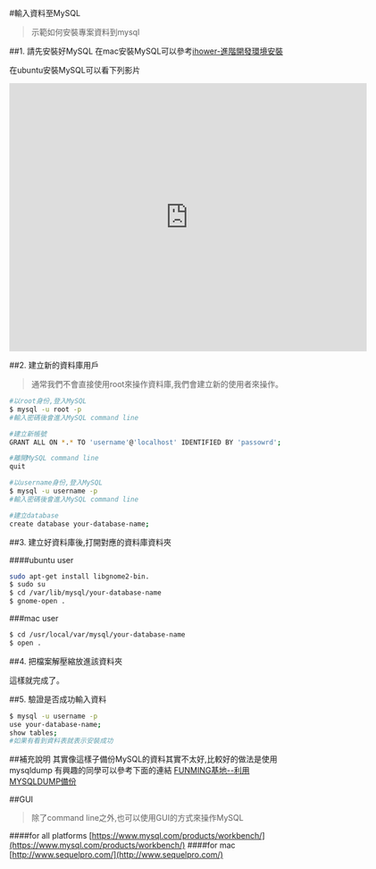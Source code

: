 #輸入資料至MySQL
>示範如何安裝專案資料到mysql

##1. 請先安裝好MySQL
在mac安裝MySQL可以參考[ihower-進階開發環境安裝](https://ihower.tw/rails4/advanced-installation.html#mac-os-x)

在ubuntu安裝MySQL可以看下列影片
<iframe width="640" height="480" src="https://www.youtube.com/embed/y2cGcyNhWVY" frameborder="0" allowfullscreen></iframe>

##2. 建立新的資料庫用戶

>通常我們不會直接使用root來操作資料庫,我們會建立新的使用者來操作。

```bash
#以root身份,登入MySQL
$ mysql -u root -p 
#輸入密碼後會進入MySQL command line

#建立新帳號
GRANT ALL ON *.* TO 'username'@'localhost' IDENTIFIED BY 'passowrd';

#離開MySQL command line
quit

#以username身份,登入MySQL
$ mysql -u username -p 
#輸入密碼後會進入MySQL command line

#建立database
create database your-database-name;
```
##3. 建立好資料庫後,打開對應的資料庫資料夾 

####ubuntu user
```bash
sudo apt-get install libgnome2-bin.
$ sudo su
$ cd /var/lib/mysql/your-database-name
$ gnome-open .
```

###mac user
```bash
$ cd /usr/local/var/mysql/your-database-name
$ open .
```

##4. 把檔案解壓縮放進該資料夾

這樣就完成了。

##5. 驗證是否成功輸入資料

```bash
$ mysql -u username -p 
use your-database-name;
show tables;
#如果有看到資料表就表示安裝成功
```

##補充說明
其實像這樣子備份MySQL的資料其實不太好,比較好的做法是使用mysqldump
有興趣的同學可以參考下面的連結
[FUNMING基地--利用MYSQLDUMP備份](https://fmbase.tw/blog/2013/01/23/mysql%E5%88%A9%E7%94%A8mysqldump%E5%82%99%E4%BB%BD/)

##GUI
>除了command line之外,也可以使用GUI的方式來操作MySQL

####for all platforms
[https://www.mysql.com/products/workbench/](https://www.mysql.com/products/workbench/)
####for mac
[http://www.sequelpro.com/](http://www.sequelpro.com/)
